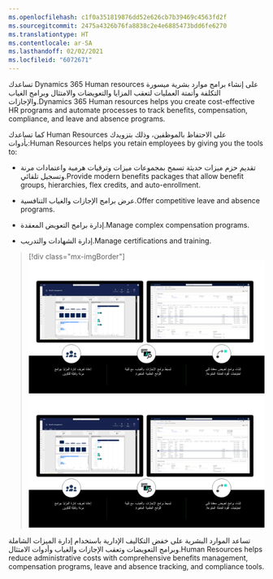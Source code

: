 ```yaml
---
ms.openlocfilehash: c1f0a351819876dd52e626cb7b39469c4563fd2f
ms.sourcegitcommit: 2475a4326b76fa8838c2e4e6885473bdd6fe6270
ms.translationtype: HT
ms.contentlocale: ar-SA
ms.lasthandoff: 02/02/2021
ms.locfileid: "6072671"
---
```

<span data-ttu-id="8bda0-101">تساعدك Dynamics 365 Human resources على إنشاء برامج موارد بشرية ميسورة التكلفة وأتمتة العمليات لتعقب المزايا والتعويضات والامتثال وبرامج الغياب والإجازات.</span><span class="sxs-lookup"><span data-stu-id="8bda0-101">Dynamics 365 Human resources helps you create cost-effective HR programs and automate processes to track benefits, compensation, compliance, and leave and absence programs.</span></span>

<span data-ttu-id="8bda0-102">كما تساعدك Human Resources على الاحتفاظ بالموظفين، وذلك بتزويدك بأدوات:</span><span class="sxs-lookup"><span data-stu-id="8bda0-102">Human Resources helps you retain employees by giving you the tools to:</span></span>

-   <span data-ttu-id="8bda0-103">تقديم حزم ميزات حديثة تسمح بمجموعات ميزات وترقيات هرمية واعتمادات مرنة وتسجيل تلقائي.</span><span class="sxs-lookup"><span data-stu-id="8bda0-103">Provide modern benefits packages that allow benefit groups, hierarchies, flex credits, and auto-enrollment.</span></span>

-   <span data-ttu-id="8bda0-104">عرض برامج الإجازات والغياب التنافسية.</span><span class="sxs-lookup"><span data-stu-id="8bda0-104">Offer competitive leave and absence programs.</span></span>

-   <span data-ttu-id="8bda0-105">إدارة برامج التعويض المعقدة.</span><span class="sxs-lookup"><span data-stu-id="8bda0-105">Manage complex compensation programs.</span></span>

-   <span data-ttu-id="8bda0-106">إدارة الشهادات والتدريب.</span><span class="sxs-lookup"><span data-stu-id="8bda0-106">Manage certifications and training.</span></span>

> [!div class="mx-imgBorder"]
> <span data-ttu-id="8bda0-107">[![إدارة تعويضات الموارد البشرية والإجازات والغياب والميزات.](../media/programs-c.png)](../media/programs-c.png#lightbox)</span><span class="sxs-lookup"><span data-stu-id="8bda0-107">[![HR compensation, leave and absence, and benefits management.](../media/programs-c.png)](../media/programs-c.png#lightbox)</span></span> 

<span data-ttu-id="8bda0-108">تساعد الموارد البشرية على خفض التكاليف الإدارية باستخدام إدارة الميزات الشاملة وبرامج التعويضات وتعقب الإجازات والغياب وأدوات الامتثال.</span><span class="sxs-lookup"><span data-stu-id="8bda0-108">Human Resources helps reduce administrative costs with comprehensive benefits management, compensation programs, leave and absence tracking, and compliance tools.</span></span>
